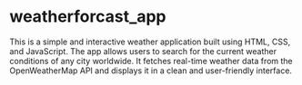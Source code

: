 # weatherforcast_app
This is a simple and interactive weather application built using HTML, CSS, and JavaScript. The app allows users to search for the current weather conditions of any city worldwide. It fetches real-time weather data from the OpenWeatherMap API and displays it in a clean and user-friendly interface.
